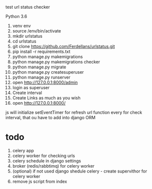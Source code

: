 test url status checker

Python 3.6

1. venv env
2. source /env/bin/activate
3. mkdir urlstatus
4. cd urlstatus
5. git clone https://github.com/Ferdellans/urlstatus.git
6. pip install -r requirements.txt
7. python manage.py makemigrations
8. python manage.py makemigrations checker
9. python manage.py migrate
10. python manage.py createsuperuser
11. python manage.py runserver
12. open http://127.0.0.1:8000/admin
13. login as superuser
14. Create interval
15. Create Links as much as you wish
16. open http://127.0.0.1:8000/

js will initialize setEventTimer for refresh url function every for check interval, that ou have to add into django ORM

# todo
1. celery app
2. celery worker for checking urls
3. celery schedule in django settings
4. broker (redis/rabbtimq) for celery worker
5. (optional) if not used django shedule celery - create supervithor for celery worker
6. remove js script from index
